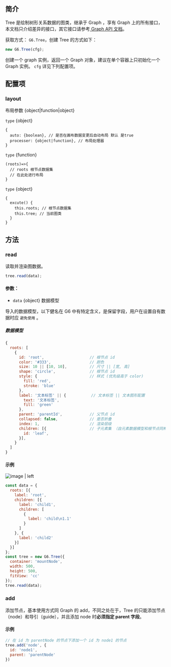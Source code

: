 <!--
 index: 2
 title: Tree
 resource:
   jsFiles:
     - ${url.g6}
-->

## 简介

Tree 是绘制树形关系数据的图类，继承于 Graph ，享有 Graph 上的所有接口，本文档只介绍差异的接口，其它接口请参考[ Graph API 文档](./graph.html)。

获取方式： `G6.Tree`，创建 Tree 的方式如下：

```js
new G6.Tree(cfg);
```

创建一个 graph 实例，返回一个 Graph 对象，建议在单个容器上只初始化一个 Graph 实例。 `cfg` 详见下列配置项。

## 配置项
### layout

布局参数 {object|function|object}

`type` {object} 

```
{
  auto: {boolean}, // 是否在画布数据变更后自动布局 默认 是true
  processer: {object|function}, // 布局处理器
} 
```

`type` {function}

```
(roots)=>{
  // roots 根节点数据集
  // 在此处进行布局
}
```

`type` {object}

```
{
  excute() {
    this.roots; // 根节点数据集
    this.tree; // 当前图类
  }
}
```

## 方法

### read
读取并渲染图数据。

```js
tree.read(data);
```

#### 参数：
* `data` {object} 数据模型

导入的数据模型，以下健名在 G6 中有特定含义，是保留字段，用户在设置自有数据时应 `避免使用` 。

##### 数据模型
```js
{
  roots: [
    {
      id: 'root',                    // 根节点 id 
      color: '#333',                 // 颜色 
      size: 10 || [10, 10],          // 尺寸 || [宽, 高]
      shape: 'circle',               // 根节点 id
      style: {                       // 样式 (优先级高于 color) 
        fill: 'red',
    	stroke: 'blue'
      },
      label: '文本标签' || {           // 文本标签 || 文本图形配置
        text: '文本标签',
    	fill: 'green'
      },
      parent: 'parentId',            // 父节点 id
      collapsed: false,              // 是否折叠
      index: 1,                      // 渲染层级
      children: [{                   // 子元素集 （自元素数据模型和根节点同构）
	    id: 'leaf',
      }],
    }
  ]
}
```

#### 示例


![image | left](https://cdn.yuque.com/lark/0/2018/png/223/1527739124049-622472fb-b19f-4829-a1de-640d1a2d5237.png "")


```js
const data = {
  roots: [{
    label: 'root',
    children: [{
      label: 'child1',
      children: [
        {
          label: 'child\n1.1'
        }
      ]
    }, {
      label: 'child2'
    }] 
  }]
};
const tree = new G6.Tree({
  container: 'mountNode',
  width: 500,
  height: 500,
  fitView: 'cc'
});
tree.read(data);
```

### add 
添加节点，基本使用方式同 Graph 的 add，不同之处在于，Tree 的只能添加节点（node）和导引（guide），并且添加 node 时**必须指定 parent 字段**。

#### 示例
```js
// 在 id 为 parentNode 的节点下添加一个 id 为 node1 的节点
tree.add('node', {
  id: 'node1',
  parent: 'parentNode'
})
```


